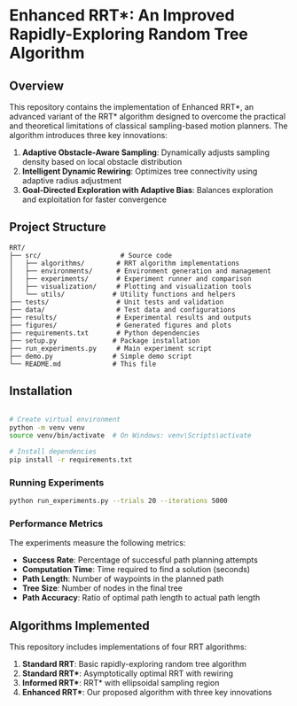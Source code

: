 # Enhanced RRT\*: An Improved Rapidly-Exploring Random Tree Algorithm

## Overview

This repository contains the implementation of Enhanced RRT*, an advanced variant of the RRT* algorithm designed to overcome the practical and theoretical limitations of classical sampling-based motion planners. The algorithm introduces three key innovations:

1. **Adaptive Obstacle-Aware Sampling**: Dynamically adjusts sampling density based on local obstacle distribution
2. **Intelligent Dynamic Rewiring**: Optimizes tree connectivity using adaptive radius adjustment
3. **Goal-Directed Exploration with Adaptive Bias**: Balances exploration and exploitation for faster convergence

## Project Structure

```
RRT/
├── src/                    # Source code
│   ├── algorithms/        # RRT algorithm implementations
│   ├── environments/      # Environment generation and management
│   ├── experiments/       # Experiment runner and comparison
│   ├── visualization/     # Plotting and visualization tools
│   └── utils/            # Utility functions and helpers
├── tests/                 # Unit tests and validation
├── data/                  # Test data and configurations
├── results/               # Experimental results and outputs
├── figures/               # Generated figures and plots
├── requirements.txt       # Python dependencies
├── setup.py              # Package installation
├── run_experiments.py     # Main experiment script
├── demo.py               # Simple demo script
└── README.md             # This file
```

## Installation

```bash

# Create virtual environment
python -m venv venv
source venv/bin/activate  # On Windows: venv\Scripts\activate

# Install dependencies
pip install -r requirements.txt
```

### Running Experiments

```bash
python run_experiments.py --trials 20 --iterations 5000
```

### Performance Metrics

The experiments measure the following metrics:

- **Success Rate**: Percentage of successful path planning attempts
- **Computation Time**: Time required to find a solution (seconds)
- **Path Length**: Number of waypoints in the planned path
- **Tree Size**: Number of nodes in the final tree
- **Path Accuracy**: Ratio of optimal path length to actual path length

## Algorithms Implemented

This repository includes implementations of four RRT algorithms:

1. **Standard RRT**: Basic rapidly-exploring random tree algorithm
2. **Standard RRT\***: Asymptotically optimal RRT with rewiring
3. **Informed RRT\***: RRT\* with ellipsoidal sampling region
4. **Enhanced RRT\***: Our proposed algorithm with three key innovations
